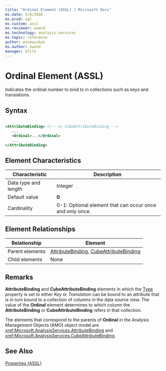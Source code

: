 ```yaml
---
title: "Ordinal Element (ASSL) | Microsoft Docs"
ms.date: 5/8/2018
ms.prod: sql
ms.custom: assl
ms.reviewer: owend
ms.technology: analysis-services
ms.topic: reference
author: minewiskan
ms.author: owend
manager: kfile
---
```

# Ordinal Element (ASSL)

  Indicates the ordinal number to bind to in collections such as keys and translations.  
  
## Syntax  
  
```xml  
  
<AttributeBinding> <!-- or CubeAttributeBinding -->  
   ...  
   <Ordinal>...</Ordinal>  
   ...  
</AttributeBinding>  
```  
  
## Element Characteristics  
  
|Characteristic|Description|  
|--------------------|-----------------|  
|Data type and length|Integer|  
|Default value|**0**|  
|Cardinality|0-1: Optional element that can occur once and only once.|  
  
## Element Relationships  
  
|Relationship|Element|  
|------------------|-------------|  
|Parent elements|[AttributeBinding](../../../analysis-services/scripting/data-type/attributebinding-data-type-assl.md), [CubeAttributeBinding](../../../analysis-services/scripting/data-type/cubeattributebinding-data-type-assl.md)|  
|Child elements|None|  
  
## Remarks  
 **AttributeBinding** and **CubeAttributeBinding** elements in which the [Type](../../../analysis-services/scripting/properties/type-element-binding-assl.md) property is set to either *Key* or *Translation* can be bound to an attribute that is in turn bound to a collection of columns in the data source view. The value of the **Ordinal** element determines to which column the **AttributeBinding** or **CubeAttributeBinding** refers in that collection.  
  
 The elements that correspond to the parents of **Ordinal** in the Analysis Management Objects (AMO) object model are <xref:Microsoft.AnalysisServices.AttributeBinding> and <xref:Microsoft.AnalysisServices.CubeAttributeBinding>.  
  
## See Also  
 [Properties &#40;ASSL&#41;](../../../analysis-services/scripting/properties/properties-assl.md)  
  
  
